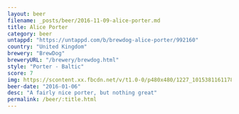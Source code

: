 ```yaml
---
layout: beer
filename: _posts/beer/2016-11-09-alice-porter.md
title: Alice Porter
category: beer
untappd: "https://untappd.com/b/brewdog-alice-porter/992160"
country: "United Kingdom"
brewery: "BrewDog"
breweryURL: "/brewery/brewdog.html"
style: "Porter - Baltic"
score: 7
img: https://scontent.xx.fbcdn.net/v/t1.0-0/p480x480/1227_10153811611783745_4791320626770283018_n.jpg?_nc_cat=106&_nc_ht=scontent.xx&oh=7f6c7b627e45d7a4efee2150aa20de39&oe=5D79FFD0
beer-date: "2016-01-06"
desc: "A fairly nice porter, but nothing great"
permalink: /beer/:title.html
---
```

